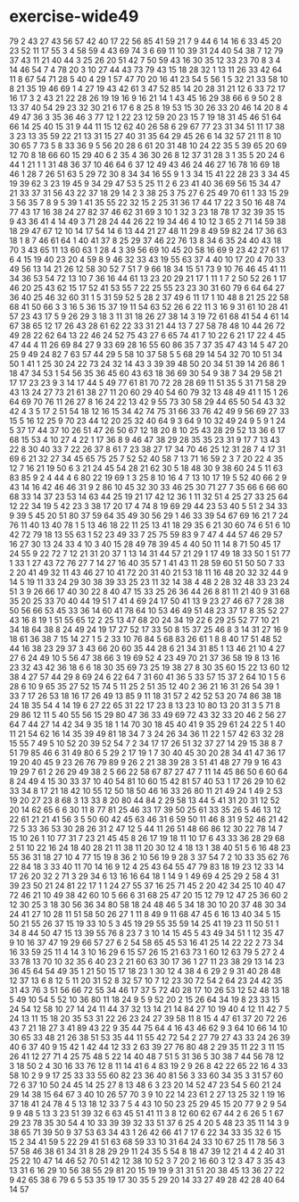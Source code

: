 # exercise-wide49
79
2
43
27
43
56
57
42
40
17
22
56
85
41
59
21
7
9
44
6
14
16
6
33
45
20
23
52
11
17
55
3
4
58
59
4
43
69
74
3
6
69
11
10
39
31
24
40
54
38
7
12
79
37
43
11
21
40
44
3
25
26
20
51
42
7
50
59
43
16
30
35
12
33
23
70
8
3
4
14
46
54
7
4
78
20
3
10
27
44
43
73
79
43
15
18
28
32
1
13
11
26
33
42
64
11
8
67
54
71
28
5
40
4
29
1
57
47
70
20
16
41
23
54
5
56
1
5
32
21
33
58
10
8
21
35
19
46
69
1
4
27
19
43
42
61
3
47
52
85
14
20
28
31
21
12
6
33
72
17
16
17
3
2
43
21
22
28
26
19
19
16
9
16
21
14
1
43
45
16
29
38
66
6
9
50
2
8
13
37
40
54
29
23
32
30
21
6
17
6
8
25
8
19
53
15
30
26
33
20
46
14
20
8
4
49
47
36
3
35
36
46
3
77
12
1
22
23
12
59
20
23
15
7
19
18
31
45
46
51
64
66
14
25
40
15
31
9
44
11
15
12
62
40
26
58
6
29
67
77
23
31
34
51
11
17
38
3
23
13
35
59
22
21
13
31
15
27
40
31
35
64
29
45
26
6
14
32
57
21
11
8
10
30
65
7
73
5
8
33
36
9
5
56
20
28
6
61
20
31
48
10
24
22
35
5
39
65
20
69
12
70
8
18
66
60
15
29
40
6
2
35
4
36
30
26
8
12
37
31
28
3
1
35
5
20
24
6
44
1
21
1
1
31
48
36
37
10
46
64
6
37
12
49
43
46
24
46
27
16
78
16
69
18
46
1
28
7
26
51
63
5
29
72
30
8
34
34
16
55
9
1
3
34
15
41
22
28
23
3
34
45
19
39
62
3
23
19
45
9
34
29
47
53
5
25
11
2
6
23
41
40
36
69
56
15
34
47
21
33
37
31
56
43
22
37
18
29
14
2
3
38
25
3
75
27
6
25
49
70
61
1
33
15
29
3
56
35
7
8
9
5
39
1
41
35
55
22
32
15
2
25
31
36
17
44
17
22
3
50
16
48
74
77
43
17
16
38
24
27
82
37
46
62
31
69
3
10
1
32
3
23
18
78
17
32
39
35
15
9
43
36
41
4
14
49
3
71
28
24
44
26
22
19
34
46
4
10
12
3
65
2
71
14
59
38
18
29
47
67
12
10
14
17
54
14
6
13
44
21
27
48
11
29
8
49
59
82
24
17
36
63
18
1
8
7
46
61
64
1
40
41
37
8
25
29
37
46
22
76
13
8
34
6
35
24
40
43
18
70
3
43
65
11
13
60
63
1
28
4
3
39
56
69
10
45
20
58
16
69
9
23
42
27
61
17
6
4
15
19
40
23
20
4
59
8
9
46
32
33
43
19
55
63
37
4
40
10
17
20
4
70
33
49
56
13
14
21
26
12
58
30
52
7
51
7
9
66
18
34
15
51
73
9
10
76
46
45
41
11
34
36
53
54
72
13
10
7
36
16
44
61
13
23
20
29
21
17
1
11
1
7
2
50
52
26
1
17
46
20
25
43
62
15
17
52
41
53
55
7
22
25
55
23
23
30
31
60
79
6
64
64
27
36
40
25
46
32
60
31
1
5
31
59
52
5
28
2
37
49
6
11
17
1
10
48
8
21
25
22
58
68
41
50
66
3
3
16
5
36
15
37
19
11
54
63
52
26
6
22
11
3
16
9
31
61
10
28
41
57
23
43
17
5
9
26
29
3
18
3
11
31
18
26
27
38
14
3
19
72
61
68
41
54
4
61
14
67
38
65
12
17
26
43
28
61
62
22
33
31
21
44
13
7
27
58
78
48
10
44
26
72
49
28
22
62
64
13
22
46
24
52
75
43
27
6
65
74
41
7
10
22
6
21
17
22
4
45
47
44
4
11
26
69
84
27
9
33
69
28
16
55
60
86
35
7
37
35
47
43
14
5
47
20
25
9
49
24
82
7
63
57
44
29
5
58
10
37
58
5
5
68
29
14
54
32
70
10
51
34
50
1
41
1
25
30
24
22
73
24
32
14
43
3
39
39
48
50
20
34
51
39
14
26
86
1
18
47
34
53
1
54
56
35
36
45
60
43
63
18
36
69
30
54
9
38
7
34
29
58
21
17
17
23
23
9
3
14
17
44
5
49
77
61
81
70
72
28
28
69
11
51
35
5
31
71
58
29
43
13
24
27
73
21
61
38
27
11
20
60
29
40
54
60
79
32
13
48
49
41
1
15
1
26
64
69
70
76
11
26
27
8
16
24
22
13
42
9
55
73
30
58
29
44
65
50
54
43
32
42
4
3
5
17
2
51
54
18
12
16
15
34
42
74
75
31
66
33
76
42
49
9
56
69
27
33
15
5
16
12
25
9
70
23
44
12
20
25
32
40
64
9
3
64
9
10
32
49
24
9
5
9
1
24
5
37
17
44
37
10
26
51
47
26
50
67
12
18
20
8
10
25
43
28
29
52
13
36
6
17
68
15
53
4
10
27
4
22
1
17
36
8
9
46
47
38
29
28
35
35
23
31
9
17
7
13
43
22
8
30
40
33
7
22
26
37
8
61
7
23
38
27
17
34
70
46
25
12
31
28
7
4
17
31
69
6
21
32
27
34
45
65
75
25
7
52
52
40
58
7
13
71
16
59
2
3
7
20
22
4
35
12
7
16
21
19
50
6
3
21
24
45
54
28
21
62
30
5
18
48
30
9
38
60
24
5
11
63
83
85
9
2
4
44
4
6
80
22
19
69
1
3
25
8
10
16
4
7
13
10
17
19
5
52
40
66
2
9
43
14
16
42
46
46
31
9
2
86
10
45
32
30
33
46
25
30
71
27
7
35
66
6
66
60
68
33
14
37
23
53
14
63
44
25
19
21
17
42
12
36
1
11
32
51
4
25
27
33
25
64
12
22
34
19
5
42
23
3
38
17
20
17
4
74
8
19
69
29
44
23
53
40
5
51
2
34
33
9
39
5
45
20
51
80
37
59
64
35
49
30
56
29
1
46
33
39
54
67
69
16
21
7
24
76
11
40
13
40
78
1
5
13
46
18
22
11
25
13
41
18
29
35
6
21
30
60
74
6
51
6
10
42
72
79
18
13
55
63
1
52
23
49
33
7
25
75
59
83
9
7
47
4
44
57
46
29
57
16
27
30
13
24
33
4
10
3
40
15
28
49
78
39
45
4
40
50
11
14
8
71
50
45
17
24
55
9
22
72
7
12
21
31
20
37
1
13
14
31
44
57
21
29
1
17
49
18
33
50
1
51
77
1
33
1
27
43
72
76
27
7
14
27
16
40
35
57
1
41
43
11
28
59
60
51
50
50
7
33
2
20
41
49
32
11
43
46
27
10
41
72
20
31
40
21
53
18
11
16
48
20
32
32
44
9
14
5
19
11
33
24
29
30
38
39
33
25
23
11
32
14
38
4
48
2
28
32
48
33
23
24
51
3
9
26
66
17
40
30
22
8
40
47
15
33
25
26
36
44
26
8
81
11
21
40
9
31
68
35
20
25
33
70
40
44
19
51
7
41
4
69
24
17
50
41
13
9
23
27
46
67
7
28
38
50
56
66
53
45
33
36
14
60
41
78
64
10
53
46
49
51
48
23
37
17
8
35
52
27
43
16
8
19
1
51
55
65
12
2
25
13
47
68
20
24
34
19
22
6
29
25
52
77
10
21
34
18
64
38
8
24
49
24
19
17
27
52
17
33
50
8
15
37
25
46
8
3
14
31
27
16
9
18
61
36
38
7
15
14
27
1
5
2
33
10
76
84
5
68
83
26
61
1
8
8
40
17
51
48
52
44
16
38
23
29
37
3
43
66
20
60
35
44
28
6
21
34
31
85
1
13
46
21
10
4
27
27
6
24
49
10
5
56
47
38
66
3
19
69
52
4
23
49
70
21
37
36
58
19
8
13
16
23
32
43
42
36
18
6
6
18
30
35
69
73
25
19
38
27
8
30
35
60
15
22
13
60
12
38
4
27
57
44
29
8
69
24
6
22
64
7
31
60
41
36
5
33
57
15
37
2
64
10
1
5
6
28
6
10
9
65
35
27
52
15
74
5
11
25
2
51
35
12
40
2
36
21
16
31
26
54
39
1
33
7
17
26
53
18
16
17
26
49
13
85
9
11
18
31
57
2
42
52
53
20
74
86
38
18
24
18
35
54
4
14
19
6
27
22
65
31
22
17
23
8
13
23
10
80
13
20
31
3
5
71
8
29
86
12
11
5
40
55
56
15
29
80
47
36
33
49
69
72
43
32
33
20
46
2
56
27
64
7
44
27
14
42
34
9
35
18
1
14
70
30
18
45
40
41
9
35
29
61
24
22
5
1
40
11
21
54
62
16
14
35
39
49
81
18
34
7
3
24
26
34
36
11
22
1
57
42
63
32
28
15
55
7
49
5
10
52
20
39
52
54
7
2
34
17
17
26
51
32
37
27
14
29
15
38
8
7
51
79
85
46
6
31
49
80
6
5
29
2
17
19
1
7
30
40
45
30
20
28
34
41
47
36
17
19
20
40
45
9
23
26
76
79
89
9
26
2
21
38
39
28
3
51
41
48
27
79
9
16
43
19
29
7
61
2
26
29
49
38
2
5
66
22
58
67
87
27
47
7
11
14
45
86
50
6
60
64
8
24
49
4
15
30
33
37
10
40
54
81
10
60
15
42
81
57
40
53
1
17
26
29
10
62
33
34
8
17
21
18
42
10
55
12
50
18
50
46
16
33
26
80
11
21
49
24
1
49
2
53
19
20
27
23
8
68
3
13
33
8
20
80
44
84
2
29
58
13
44
5
41
31
20
31
12
52
20
14
62
65
6
6
30
11
8
77
81
25
46
33
17
39
50
25
61
33
35
26
5
46
13
12
22
61
21
21
41
56
3
5
50
60
42
45
63
46
31
6
59
50
11
46
8
31
9
52
46
21
42
72
5
33
36
53
30
28
26
31
2
47
12
5
44
11
26
51
48
66
86
12
30
22
78
14
7
15
10
26
1
10
77
31
7
23
21
45
45
8
26
17
19
18
11
10
17
6
43
33
36
28
29
68
2
51
10
22
16
24
18
40
28
21
11
38
11
20
30
12
4
18
13
1
38
40
51
5
6
16
48
23
55
36
31
18
27
10
4
77
15
19
8
36
2
10
56
19
9
28
3
37
54
7
2
10
33
35
62
76
22
84
18
3
33
40
11
70
14
16
9
12
4
25
43
64
55
47
79
83
18
19
23
12
33
14
17
26
20
32
2
71
3
29
34
6
13
16
16
64
18
1
14
9
1
49
69
4
25
29
2
58
4
31
39
23
50
21
24
81
22
17
1
1
24
27
55
37
16
25
71
45
2
20
42
34
25
10
40
47
72
46
21
10
49
38
42
60
10
5
66
6
31
68
25
47
20
15
12
79
12
47
25
36
60
2
12
30
25
3
18
30
56
36
34
80
58
18
24
48
46
5
34
18
30
10
20
37
48
30
34
24
41
27
10
28
11
51
58
50
26
27
1
11
8
49
9
11
68
47
45
6
16
13
40
34
5
15
50
21
55
26
37
15
19
33
10
5
3
45
19
29
55
35
59
14
25
41
19
23
11
50
51
1
34
8
44
50
47
15
13
39
55
76
8
23
7
3
10
14
15
45
5
43
49
34
51
1
12
35
47
9
10
16
37
47
19
29
66
57
27
6
2
54
58
65
45
53
16
41
25
14
22
22
2
73
34
16
33
59
25
11
4
14
3
10
16
29
6
15
57
26
15
21
63
73
1
60
12
63
79
5
27
2
4
33
78
13
70
10
32
35
6
40
23
2
21
60
63
30
17
36
1
27
11
23
38
29
13
14
23
36
45
64
54
49
35
1
21
50
15
17
18
23
1
30
12
4
38
4
6
29
2
9
31
40
28
48
12
37
13
6
8
12
5
11
20
31
52
8
32
57
10
7
12
23
30
72
54
2
64
23
24
42
35
31
43
76
3
51
56
66
72
55
34
46
17
37
5
72
40
28
17
10
26
53
12
52
48
13
18
5
49
10
54
5
52
10
36
80
11
18
24
9
5
9
52
20
2
15
26
64
34
19
8
23
33
15
24
54
12
58
10
27
14
24
11
44
37
32
13
14
21
14
84
27
10
19
40
4
12
11
42
7
5
24
13
11
15
18
20
35
53
31
22
26
23
24
27
39
58
11
8
15
4
47
61
37
20
72
26
43
7
21
18
27
3
41
89
43
22
9
35
44
75
64
4
16
43
46
62
9
3
64
10
66
14
10
30
65
33
48
21
26
38
51
53
35
44
11
55
42
72
54
2
27
79
27
43
33
24
26
39
40
6
37
40
9
15
42
1
42
44
12
33
2
63
39
27
76
80
48
2
29
35
11
22
3
11
15
26
41
12
27
71
4
25
75
48
5
22
14
40
48
7
51
5
31
36
5
30
38
7
44
56
78
12
3
18
50
2
4
30
16
33
76
12
8
11
14
41
6
4
83
19
2
9
26
8
42
22
65
22
16
4
33
58
10
2
9
9
17
25
33
33
55
60
82
23
36
40
81
56
3
33
60
34
35
3
31
57
60
72
6
37
10
50
24
45
14
25
27
8
13
48
6
3
23
20
14
52
47
23
54
5
60
21
24
29
14
38
15
64
67
3
40
10
26
57
70
3
9
10
22
14
23
61
2
27
13
25
32
1
19
16
37
18
41
24
78
4
5
13
18
12
33
7
5
4
43
10
50
23
25
29
45
15
20
77
9
2
9
54
9
9
48
5
13
3
23
51
39
32
6
63
45
51
41
11
3
8
12
60
62
67
44
2
6
26
5
1
67
29
23
78
35
30
54
4
10
33
39
39
32
33
51
37
6
25
4
20
5
48
23
35
11
14
3
9
38
65
71
39
50
9
37
53
63
34
43
1
26
42
66
41
7
17
6
22
34
33
35
32
6
15
15
2
34
41
59
5
22
29
41
51
63
68
59
33
10
31
64
24
33
10
67
25
11
78
56
3
57
58
46
38
61
34
31
8
28
29
29
11
24
35
5
54
8
18
47
39
12
21
4
4
2
40
31
25
22
10
47
14
46
52
70
51
42
12
38
10
52
3
7
20
2
16
60
3
12
3
47
3
35
43
13
31
6
16
29
10
56
38
55
29
81
20
15
19
19
9
31
31
51
20
38
45
13
36
27
22
9
42
65
38
6
79
6
5
53
35
19
17
30
35
5
29
20
14
33
27
49
28
42
28
40
64
14
57
